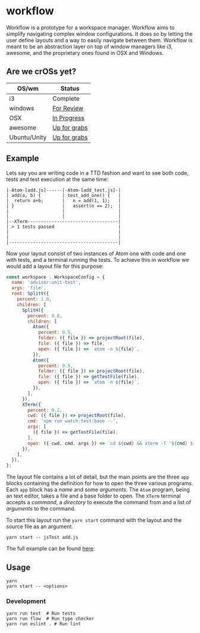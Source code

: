 # workflow

Workflow is a prototype for a workspace manager. Workflow aims to simplify navigating
complex window configurations. It does so by letting the user define layouts and
a way to easily navigate between them. Workflow is meant to be an abstraction
layer on top of window managers like i3, awesome, and the proprietary ones found in
OSX and Windows.

## Are we crOSs yet?

| OS/wm        | Status              |
|--------------|---------------------|
| i3           | Complete            |
| windows      | [For Review](https://github.com/havardh/workflow/pull/11)   |
| OSX          | [In Progress](https://github.com/havardh/workflow/issues/3)   |
| awesome      | [Up for grabs](https://github.com/havardh/workflow/issues/8)  |
| Ubuntu/Unity | [Up for grabs](https://github.com/havardh/workflow/issues/13) |


## Example

Lets say you are writing code in a TTD fashion and want to see both code, tests and
test execution at the same time:

```
|-Atom-[add.js]------|-Atom-[add_test.js]-|
| add(a, b) {        | test_add_one() {   |
|  return a+b;       |   n = add(1, 1);   |
| }                  |   assert(n == 2);  |
|                    |                    |
|                    |                    |
|--XTerm----------------------------------|
| > 1 tests passed                        |
|                                         |
|                                         |
|-----------------------------------------|
```

Now your layout consist of two instances of Atom one with code and one
with tests, and a terminal running the tests. To achieve this in workflow
we would add a layout file for this purpose:

```js
const workspace : WorkspaceConfig = {
  name: 'advisor:unit-test',
  args: 'file',
  root: SplitV({
    percent: 1.0,
    children: [
      SplitH({
        percent: 0.8,
        children: [
          Atom({
            percent: 0.5,
            folder: ({ file }) => projectRoot(file),
            file: ({ file }) => file,
            open: ({ file }) => `atom -n ${file}`,
          }),
          Atom({
            percent: 0.5,
            folder: ({ file }) => projectRoot(file),
            file: ({ file }) => getTestFile(file),
            open: ({ file }) => `atom -n ${file}`,
          }),
        ],
      }),
      XTerm({
        percent: 0.2,
        cwd: ({ file }) => projectRoot(file),
        cmd: 'npm run watch:test:base --',
        args: [
          ({ file }) => getTestFile(file),
        ],
        open: ({ cwd, cmd, args }) => `cd ${cwd} && xterm -T '${cmd} ${args.join(' ')}' -e '${cmd} ${args.join(' ')}'`,
      }),
    ],
  }),
};
```

The layout file contains a lot of detail, but the main points are the three `app`
blocks containing the definition for how to open the three various programs.
Each `app` block has a _name_ and some _arguments_. The `Atom` program,
being an text editor, takes a file and a base folder to open. The `XTerm` terminal
accepts a _command_, a _directory_ to execute the command from and a list of _arguments_
to the command.

To start this layout run the `yarn start` command with the layout and the source file as an
argument.

```
yarn start -- jsTest add.js
```

The full example can be found [here](examles/js-test.js):

## Usage

```
yarn
yarn start -- <options>
```

### Development

```shell
yarn run test  # Run tests
yarn run flow  # Run type checker
yarn run eslint . # Run lint
```
